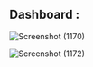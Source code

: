## Dashboard :
![Screenshot (1170)](https://github.com/user-attachments/assets/c0f9af7b-9221-4956-aa33-00e7f8dea09b)

![Screenshot (1172)](https://github.com/user-attachments/assets/42dba423-8fa7-4e45-8481-6ce036845f77)
